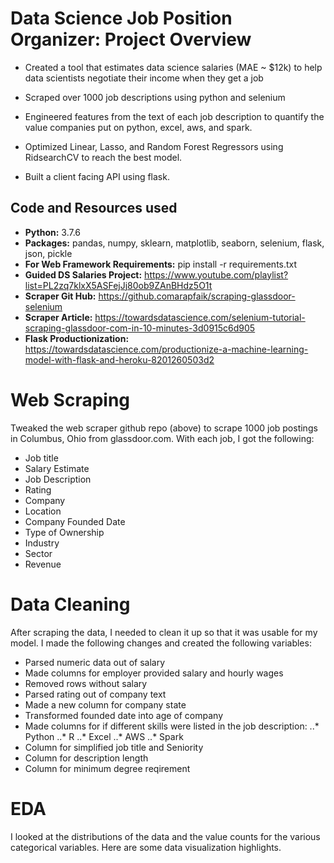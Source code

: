 # Data Science Job Position Organizer: Project Overview

* Created a tool that estimates data science salaries (MAE ~ $12k) to help data scientists negotiate their income when they get a job

* Scraped over 1000 job descriptions using python and selenium

* Engineered features from the text of each job description to quantify the value companies put on python, excel, aws, and spark.

* Optimized Linear, Lasso, and Random Forest Regressors using RidsearchCV to reach the best model.

* Built a client facing API using flask.

## Code and Resources used
* **Python:** 3.7.6 
* **Packages:** pandas, numpy, sklearn, matplotlib, seaborn, selenium, flask, json, pickle
* **For Web Framework Requirements:** pip install -r requirements.txt
* **Guided DS Salaries Project:** https://www.youtube.com/playlist?list=PL2zq7klxX5ASFejJj80ob9ZAnBHdz5O1t
* **Scraper Git Hub:** https://github.comarapfaik/scraping-glassdoor-selenium
* **Scraper Article:** https://towardsdatascience.com/selenium-tutorial-scraping-glassdoor-com-in-10-minutes-3d0915c6d905
* **Flask Productionization:** https://towardsdatascience.com/productionize-a-machine-learning-model-with-flask-and-heroku-8201260503d2

# Web Scraping

Tweaked the web scraper github repo (above) to scrape 1000 job postings in Columbus, Ohio from glassdoor.com. With each job, I got the following:

* Job title
* Salary Estimate
* Job Description
* Rating
* Company
* Location
* Company Founded Date
* Type of Ownership
* Industry
* Sector
* Revenue

# Data Cleaning

After scraping the data, I needed to clean it up so that it was usable for my model.  I made the following changes and created the following variables:

* Parsed numeric data out of salary
* Made columns for employer provided salary and hourly wages
* Removed rows without salary
* Parsed rating out of company text
* Made a new column for company state
* Transformed founded date into age of company
* Made columns for if different skills were listed in the job description:
..* Python
..* R
..* Excel
..* AWS
..* Spark
* Column for simplified job title and Seniority
* Column for description length
* Column for minimum degree reqirement

# EDA
I looked at the distributions of the data and the value counts for the various categorical variables.  Here are some data visualization highlights.


